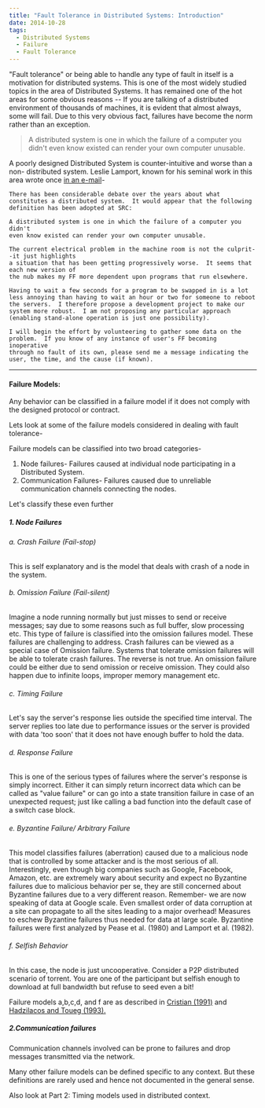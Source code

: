 ```yaml
---
title: "Fault Tolerance in Distributed Systems: Introduction"
date: 2014-10-28
tags:
  - Distributed Systems
  - Failure
  - Fault Tolerance
---
```


"Fault tolerance" or being able to handle any type of fault in itself is a motivation for distributed systems. This is one of the most widely studied topics in the area of Distributed Systems. It has remained one of the hot areas for some obvious reasons -- If you are talking of a distributed environment of thousands of machines, it is evident that almost always, some will fail. Due to this very obvious fact, failures have become the norm rather than an exception.

> A distributed system is one in which the failure of a computer you didn't
> even know existed can render your own computer unusable.

A poorly designed Distributed System is counter-intuitive and worse than a non- distributed system. Leslie Lamport, known for his seminal work in this area wrote once [in an e-mail](http://research.microsoft.com/en-us/um/people/lamport/pubs/distributed-system.txt)-

```noLineNumbers:leslie-lamport-letter
There has been considerable debate over the years about what
constitutes a distributed system.  It would appear that the following
definition has been adopted at SRC:

A distributed system is one in which the failure of a computer you didn't
even know existed can render your own computer unusable.

The current electrical problem in the machine room is not the culprit--it just highlights
a situation that has been getting progressively worse.  It seems that each new version of
the nub makes my FF more dependent upon programs that run elsewhere.

Having to wait a few seconds for a program to be swapped in is a lot
less annoying than having to wait an hour or two for someone to reboot
the servers.  I therefore propose a development project to make our
system more robust.  I am not proposing any particular approach
(enabling stand-alone operation is just one possibility).

I will begin the effort by volunteering to gather some data on the
problem.  If you know of any instance of user's FF becoming inoperative
through no fault of its own, please send me a message indicating the
user, the time, and the cause (if known).

```

---

#### Failure Models:

Any behavior can be classified in a failure model if it does not comply with the designed protocol or contract.

Lets look at some of the failure models considered in dealing with fault tolerance-

Failure models can be classified into two broad categories-

1. Node failures- Failures caused at individual node participating in a Distributed System.
2. Communication Failures- Failures caused due to unreliable communication channels connecting the nodes.

Let's classify these even further

##### 1. Node Failures

###### a. Crash Failure (Fail-stop)

This is self explanatory and is the model that deals with crash of a node in the system.

###### b. Omission Failure (Fail-silent)

Imagine a node running normally but just misses to send or receive messages; say due to some reasons such as full buffer, slow processing etc. This type of failure is classified into the omission failures model. These failures are challenging to address. Crash failures can be viewed as a special case of Omission failure. Systems that tolerate omission failures will be able to tolerate crash failures. The reverse is not true. An omission failure could be either due to send omission or receive omission. They could also happen due to infinite loops, improper memory management etc.

###### c. Timing Failure

Let's say the server's response lies outside the specified time interval. The server replies too late due to performance issues or the server is provided with data 'too soon' that it does not have enough buffer to hold the data.

###### d. Response Failure

This is one of the serious types of failures where the server's response is simply incorrect. Either it can simply return incorrect data which can be called as "value failure" or can go into a state transition failure in case of an unexpected request; just like calling a bad function into the default case of a switch case block.

###### e. Byzantine Failure/ Arbitrary Failure

This model classifies failures (aberration) caused due to a malicious node that is controlled by some attacker and is the most serious of all. Interestingly, even though big companies such as Google, Facebook, Amazon, etc. are extremely wary about security and expect no Byzantine failures due to malicious behavior per se, they are still concerned about Byzantine failures due to a very different reason. Remember- we are now speaking of data at Google scale. Even smallest order of data corruption at a site can propagate to all the sites leading to a major overhead! Measures to eschew Byzantine failures thus needed for data at large scale. Byzantine failures were first analyzed by Pease et al. (1980) and Lamport et al. (1982).

###### f. Selfish Behavior

In this case, the node is just uncooperative. Consider a P2P distributed scenario of torrent. You are one of the participant but selfish enough to download at full bandwidth but refuse to seed even a bit!

Failure models a,b,c,d, and f are as described in [Cristian (1991)](http://www.ict.kth.se/courses/2G1126/vt03/papers/cristian93understanding.pdf) and [Hadzilacos and Toueg (1993).](http://disi.unitn.it/~montreso/ds/syllabus/papers/FaultTolerantBroadcast.pdf)

##### 2.Communication failures

Communication channels involved can be prone to failures and drop messages transmitted via the network.

Many other failure models can be defined specific to any context. But these definitions are rarely used and hence not documented in the general sense.

Also look at Part 2: Timing models used in distributed context.
